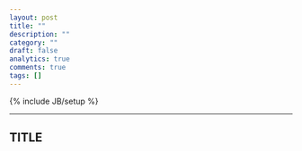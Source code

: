 ```yaml
---
layout: post
title: ""
description: ""
category: ""
draft: false
analytics: true
comments: true
tags: []
---
```

{% include JB/setup %}

<!-- TODO -->

---

## TITLE

